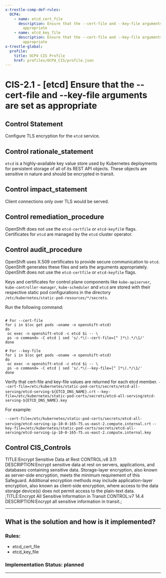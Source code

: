 ```yaml
---
x-trestle-comp-def-rules:
  OCP4:
    - name: etcd_cert_file
      description: Ensure that the --cert-file and --key-file arguments are set as
        appropriate
    - name: etcd_key_file
      description: Ensure that the --cert-file and --key-file arguments are set as
        appropriate
x-trestle-global:
  profile:
    title: OCP4 CIS Profile
    href: profiles/OCP4_CIS/profile.json
---
```


# CIS-2.1 - \[etcd\] Ensure that the --cert-file and --key-file arguments are set as appropriate

## Control Statement

Configure TLS encryption for the `etcd` service.

## Control rationale_statement

`etcd` is a highly-available key value store used by Kubernetes deployments for persistent storage of all of its REST API objects. These objects are sensitive in nature and should be encrypted in transit.

## Control impact_statement

Client connections only over TLS would be served.

## Control remediation_procedure

OpenShift does not use the `etcd-certfile` or `etcd-keyfil`e flags. Certificates for `etcd` are managed by the `etcd` cluster operator.

## Control audit_procedure

OpenShift uses X.509 certificates to provide secure communication to `etcd`. OpenShift generates these files and sets the arguments appropriately. OpenShift does not use the `etcd-certfile` or `etcd-keyfile` flags. 

Keys and certificates for control plane components like `kube-apiserver`, `kube-controller-manager`, `kube-scheduler` and `etcd` are stored with their respective static pod configurations in the directory `/etc/kubernetes/static-pod-resources/*/secrets`. 

Run the following command:

```

# For --cert-file
for i in $(oc get pods -oname -n openshift-etcd)
do
 oc exec -n openshift-etcd -c etcd $i -- \
 ps -o command= -C etcd | sed 's/.*\(--cert-file=[^ ]*\).*/\1/'
done

# For --key-file
for i in $(oc get pods -oname -n openshift-etcd)
do
 oc exec -n openshift-etcd -c etcd $i -- \
 ps -o command= -C etcd | sed 's/.*\(--key-file=[^ ]*\).*/\1/'
done
```

Verify that cert-file and key-file values are returned for each etcd member.
`--cert-file=/etc/kubernetes/static-pod-certs/secrets/etcd-all-serving/etcd-serving-${ETCD_DNS_NAME}.crt`
`--key-file=/etc/kubernetes/static-pod-certs/secrets/etcd-all-serving/etcd-serving-${ETCD_DNS_NAME}.key`

For example:

`--cert-file=/etc/kubernetes/static-pod-certs/secrets/etcd-all-serving/etcd-serving-ip-10-0-165-75.us-east-2.compute.internal.crt`
`--key-file=/etc/kubernetes/static-pod-certs/secrets/etcd-all-serving/etcd-serving-ip-10-0-165-75.us-east-2.compute.internal.key`

## Control CIS_Controls

TITLE:Encrypt Sensitive Data at Rest CONTROL:v8 3.11 DESCRIPTION:Encrypt sensitive data at rest on servers, applications, and databases containing sensitive data. Storage-layer encryption, also known as server-side encryption, meets the minimum requirement of this Safeguard. Additional encryption methods may include application-layer encryption, also known as client-side encryption, where access to the data storage device(s) does not permit access to the plain-text data. ;TITLE:Encrypt All Sensitive Information in Transit CONTROL:v7 14.4 DESCRIPTION:Encrypt all sensitive information in transit.;

______________________________________________________________________

## What is the solution and how is it implemented?

<!-- For implementation status enter one of: implemented, partial, planned, alternative, not-applicable -->

<!-- Note that the list of rules under ### Rules: is read-only and changes will not be captured after assembly to JSON -->

<!-- Add control implementation description here for control: CIS-2.1 -->

### Rules:

  - etcd_cert_file
  - etcd_key_file

### Implementation Status: planned

______________________________________________________________________
